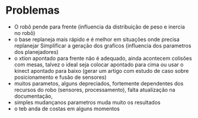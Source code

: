 # Problemas
* O robô pende para frente (influencia da distribuição de peso e inercia no robô)
* o base replaneja mais rápido e é melhor em situações onde precisa replanejar
Simplificar a geração dos graficos (influencia dos parametros dos planejadores)
* o xtion apontado para frente não é adequado, ainda acontecem colisões com mesas, talvez o ideal seja colocar apontado para cima ou usar o kinect apontado para baixo
(gerar um artigo com estudo de caso sobre posicionamento e fusão de sensores)
* muitos parametos, alguns depreciados, fortemente dependentes dos recursos do robo (sensores, processamento), falta atualização na documentação,
* simples mudançanos parametros muda muito os resultados
* o teb anda de costas em alguns momentos
